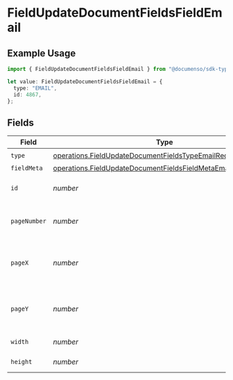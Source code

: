 # FieldUpdateDocumentFieldsFieldEmail

## Example Usage

```typescript
import { FieldUpdateDocumentFieldsFieldEmail } from "@documenso/sdk-typescript/models/operations";

let value: FieldUpdateDocumentFieldsFieldEmail = {
  type: "EMAIL",
  id: 4867,
};
```

## Fields

| Field                                                                                                                                          | Type                                                                                                                                           | Required                                                                                                                                       | Description                                                                                                                                    |
| ---------------------------------------------------------------------------------------------------------------------------------------------- | ---------------------------------------------------------------------------------------------------------------------------------------------- | ---------------------------------------------------------------------------------------------------------------------------------------------- | ---------------------------------------------------------------------------------------------------------------------------------------------- |
| `type`                                                                                                                                         | [operations.FieldUpdateDocumentFieldsTypeEmailRequestBody1](../../models/operations/fieldupdatedocumentfieldstypeemailrequestbody1.md)         | :heavy_check_mark:                                                                                                                             | N/A                                                                                                                                            |
| `fieldMeta`                                                                                                                                    | [operations.FieldUpdateDocumentFieldsFieldMetaEmailRequestBody](../../models/operations/fieldupdatedocumentfieldsfieldmetaemailrequestbody.md) | :heavy_minus_sign:                                                                                                                             | N/A                                                                                                                                            |
| `id`                                                                                                                                           | *number*                                                                                                                                       | :heavy_check_mark:                                                                                                                             | The ID of the field to update.                                                                                                                 |
| `pageNumber`                                                                                                                                   | *number*                                                                                                                                       | :heavy_minus_sign:                                                                                                                             | The page number the field will be on.                                                                                                          |
| `pageX`                                                                                                                                        | *number*                                                                                                                                       | :heavy_minus_sign:                                                                                                                             | The X coordinate of where the field will be placed.                                                                                            |
| `pageY`                                                                                                                                        | *number*                                                                                                                                       | :heavy_minus_sign:                                                                                                                             | The Y coordinate of where the field will be placed.                                                                                            |
| `width`                                                                                                                                        | *number*                                                                                                                                       | :heavy_minus_sign:                                                                                                                             | The width of the field.                                                                                                                        |
| `height`                                                                                                                                       | *number*                                                                                                                                       | :heavy_minus_sign:                                                                                                                             | The height of the field.                                                                                                                       |